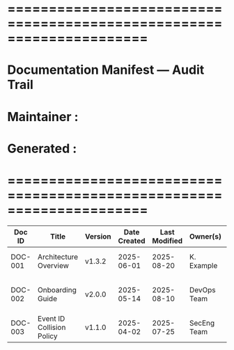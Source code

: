 ﻿# =====================================================================
# Documentation Manifest — Audit Trail
# Maintainer : <Name or role>
# Generated  : <YYYY-MM-DD>
# =====================================================================

| Doc ID | Title                      | Version | Date Created | Last Modified | Owner(s)      | Status   | Linked Assets / Related Docs       | Audit Notes                        |
|--------|---------------------------|---------|--------------|---------------|---------------|----------|-------------------------------------|-------------------------------------|
| DOC-001| Architecture Overview      | v1.3.2  | 2025-06-01   | 2025-08-20    | K. Example    | Approved | [SYS-REF-01], API-SPEC.md           | Reviewed Q3 audit, no changes      |
| DOC-002| Onboarding Guide           | v2.0.0  | 2025-05-14   | 2025-08-10    | DevOps Team   | Approved | onboarding_diagram.png              | Updated links to provisioning tool |
| DOC-003| Event ID Collision Policy  | v1.1.0  | 2025-04-02   | 2025-07-25    | SecEng Team   | In Review| event_id_map.csv                    | Pending legal sign‑off             |